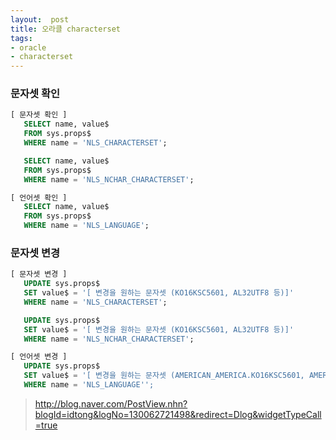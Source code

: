 ```yaml
---
layout:  post
title: 오라클 characterset
tags:
- oracle
- characterset
---
```


### 문자셋 확인

```sql
[ 문자셋 확인 ]
   SELECT name, value$
   FROM sys.props$
   WHERE name = 'NLS_CHARACTERSET';

   SELECT name, value$
   FROM sys.props$
   WHERE name = 'NLS_NCHAR_CHARACTERSET';

[ 언어셋 확인 ]
   SELECT name, value$
   FROM sys.props$
   WHERE name = 'NLS_LANGUAGE';
```

### 문자셋 변경

```sql
[ 문자셋 변경 ]
   UPDATE sys.props$
   SET value$ = '[ 변경을 원하는 문자셋 (KO16KSC5601, AL32UTF8 등)]'
   WHERE name = 'NLS_CHARACTERSET';

   UPDATE sys.props$
   SET value$ = '[ 변경을 원하는 문자셋 (KO16KSC5601, AL32UTF8 등)]'
   WHERE name = 'NLS_NCHAR_CHARACTERSET';

[ 언어셋 변경 ]
   UPDATE sys.props$
   SET value$ = '[ 변경을 원하는 문자셋 (AMERICAN_AMERICA.KO16KSC5601, AMERICAN_AMERICA.AL32UTF8등)]'
   WHERE name = 'NLS_LANGUAGE'';
```


> http://blog.naver.com/PostView.nhn?blogId=idtong&logNo=130062721498&redirect=Dlog&widgetTypeCall=true
